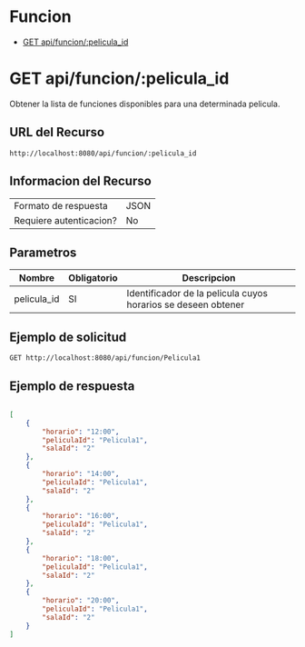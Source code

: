 # Funcion
- [GET api/funcion/:pelicula_id](./basics/get-api-funcion-pelicula-id.md)

# GET api/funcion/:pelicula_id
Obtener la lista de funciones disponibles para una determinada pelicula.

## URL del Recurso
`http://localhost:8080/api/funcion/:pelicula_id`

## Informacion del Recurso
|                         |       |
|-------------------------|-------|
| Formato de respuesta    | JSON  |
| Requiere autenticacion? | No    |

## Parametros
| Nombre      | Obligatorio | Descripcion                                                   |
|-------------|-------------|---------------------------------------------------------------|
| pelicula_id | SI          | Identificador de la pelicula cuyos horarios se deseen obtener |

## Ejemplo de solicitud

`GET http://localhost:8080/api/funcion/Pelicula1`

## Ejemplo de respuesta
```JSON

[
    {
        "horario": "12:00",
        "peliculaId": "Pelicula1",
        "salaId": "2"
    },
    {
        "horario": "14:00",
        "peliculaId": "Pelicula1",
        "salaId": "2"
    },
    {
        "horario": "16:00",
        "peliculaId": "Pelicula1",
        "salaId": "2"
    },
    {
        "horario": "18:00",
        "peliculaId": "Pelicula1",
        "salaId": "2"
    },
    {
        "horario": "20:00",
        "peliculaId": "Pelicula1",
        "salaId": "2"
    }
]

```